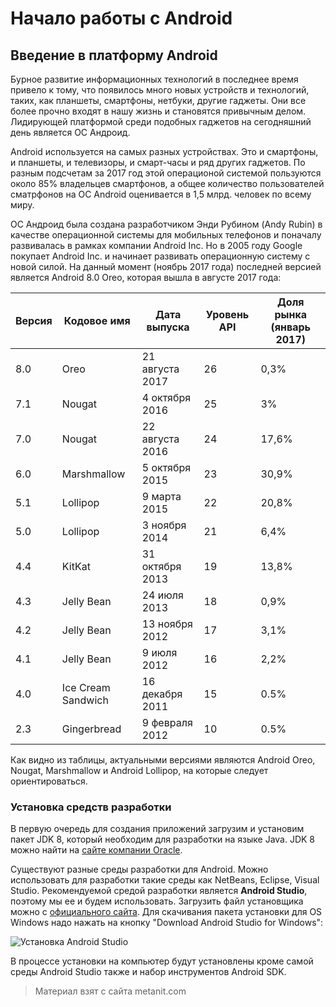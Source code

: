 # Начало работы с Android

## Введение в платформу Android

Бурное развитие информационных технологий в последнее время привело к тому, что появилось много новых устройств и технологий, таких, как планшеты, смартфоны, нетбуки, другие гаджеты. Они все более прочно входят в нашу жизнь и становятся привычным делом. Лидирующей платформой среди подобных гаджетов на сегодняшний день является ОС Андроид.

Android используется на самых разных устройствах. Это и смартфоны, и планшеты, и телевизоры, и смарт-часы и ряд других гаджетов. По разным подсчетам за 2017 год этой операционой системой пользуются около 85% владельцев смартфонов, а общее количество пользователей сматрфонов на ОС Android оценивается в 1,5 млрд. человек по всему миру.

ОС Андроид была создана разработчиком Энди Рубином (Andy Rubin) в качестве операционной системы для мобильных телефонов и поначалу развивалась в рамках компании Android Inc. Но в 2005 году Google покупает Android Inc. и начинает развивать операционную систему с новой силой. На данный момент (ноябрь 2017 года) последней версией является Android 8.0 Oreo, которая вышла в августе 2017 года:

| Версия | Кодовое имя        | Дата выпуска    | Уровень API | Доля рынка (январь 2017) |
|--------|--------------------|-----------------|-------------|--------------------------|
| 8.0    | Oreo               | 21 августа 2017 | 26          | 0,3%                     |
| 7.1    | Nougat             | 4 октября 2016  | 25          | 3%                       |
| 7.0    | Nougat             | 22 августа 2016 | 24          | 17,6%                    |
| 6.0    | Marshmallow        | 5 октября 2015  | 23          | 30,9%                    |
| 5.1    | Lollipop           | 9 марта 2015    | 22          | 20,8%                    |
| 5.0    | Lollipop           | 3 ноября 2014   | 21          | 6,4%                     |
| 4.4    | KitKat             | 31 октября 2013 | 19          | 13,8%                    |
| 4.3    | Jelly Bean         | 24 июля 2013    | 18          | 0,9%                     |
| 4.2    | Jelly Bean         | 13 ноября 2012  | 17          | 3,1%                     |
| 4.1    | Jelly Bean         | 9 июля 2012     | 16          | 2,2%                     |
| 4.0    | Ice Cream Sandwich | 16 декабря 2011 | 15          | 0.5%                     |
| 2.3    | Gingerbread        | 9 февраля 2012  | 10          | 0.5%                     |
Как видно из таблицы, актуальными версиями являются Android Oreo, Nougat, Marshmallow и Android Lollipop, на которые следует ориентироваться.

### Установка средств разработки

В первую очередь для создания приложений загрузим и установим пакет JDK 8, который необходим для разработки на языке Java. JDK 8 можно найти на [сайте компании Oracle](http://www.oracle.com/technetwork/java/javase/downloads/index.html).

Существуют разные среды разработки для Android. Можно использовать для разработки такие среды как NetBeans, Eclipse, Visual Studio. Рекомендуемой средой разработки  является **Android Studio**, поэтому мы ее и будем использовать. Загрузить файл установщика можно с [официального сайта](http://developer.android.com/sdk/index.html). Для скачивания пакета установки для OS Windows надо нажать на кнопку "Download Android Studio for Windows":

![Установка Android Studio](https://metanit.com/java/android/pics/android_studio.png)

В процессе установки на компьютер будут установлены кроме самой среды Android Studio также и набор инструментов Android SDK.


> Материал взят с сайта metanit.com